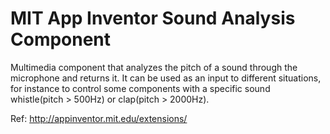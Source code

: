# MIT App Inventor Sound Analysis Component

Multimedia component that analyzes the pitch of a sound through the microphone and returns it. It can be used as an input to different situations, for instance to control some components with a specific sound whistle(pitch > 500Hz) or clap(pitch > 2000Hz).

Ref: http://appinventor.mit.edu/extensions/

